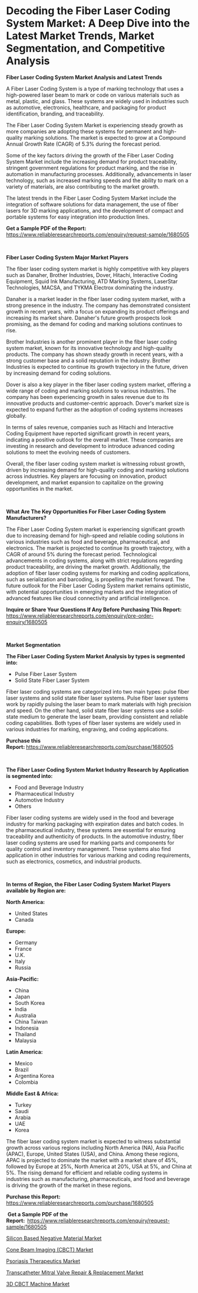 <p><h1>Decoding the Fiber Laser Coding System Market: A Deep Dive into the Latest Market Trends, Market Segmentation, and Competitive Analysis</h1></p><p><strong>Fiber Laser Coding System Market Analysis and Latest Trends</strong></p>
<p><p>A Fiber Laser Coding System is a type of marking technology that uses a high-powered laser beam to mark or code on various materials such as metal, plastic, and glass. These systems are widely used in industries such as automotive, electronics, healthcare, and packaging for product identification, branding, and traceability.</p><p>The Fiber Laser Coding System Market is experiencing steady growth as more companies are adopting these systems for permanent and high-quality marking solutions. The market is expected to grow at a Compound Annual Growth Rate (CAGR) of 5.3% during the forecast period.</p><p>Some of the key factors driving the growth of the Fiber Laser Coding System Market include the increasing demand for product traceability, stringent government regulations for product marking, and the rise in automation in manufacturing processes. Additionally, advancements in laser technology, such as increased marking speeds and the ability to mark on a variety of materials, are also contributing to the market growth.</p><p>The latest trends in the Fiber Laser Coding System Market include the integration of software solutions for data management, the use of fiber lasers for 3D marking applications, and the development of compact and portable systems for easy integration into production lines.</p></p>
<p><strong>Get a Sample PDF of the Report:&nbsp;</strong> <a href="https://www.reliableresearchreports.com/enquiry/request-sample/1680505">https://www.reliableresearchreports.com/enquiry/request-sample/1680505</a></p>
<p>&nbsp;</p>
<p><strong>Fiber Laser Coding System Major Market Players</strong></p>
<p><p>The fiber laser coding system market is highly competitive with key players such as Danaher, Brother Industries, Dover, Hitachi, Interactive Coding Equipment, Squid Ink Manufacturing, ATD Marking Systems, LaserStar Technologies, MACSA, and TYKMA Electrox dominating the industry.</p><p>Danaher is a market leader in the fiber laser coding system market, with a strong presence in the industry. The company has demonstrated consistent growth in recent years, with a focus on expanding its product offerings and increasing its market share. Danaher's future growth prospects look promising, as the demand for coding and marking solutions continues to rise.</p><p>Brother Industries is another prominent player in the fiber laser coding system market, known for its innovative technology and high-quality products. The company has shown steady growth in recent years, with a strong customer base and a solid reputation in the industry. Brother Industries is expected to continue its growth trajectory in the future, driven by increasing demand for coding solutions.</p><p>Dover is also a key player in the fiber laser coding system market, offering a wide range of coding and marking solutions to various industries. The company has been experiencing growth in sales revenue due to its innovative products and customer-centric approach. Dover's market size is expected to expand further as the adoption of coding systems increases globally.</p><p>In terms of sales revenue, companies such as Hitachi and Interactive Coding Equipment have reported significant growth in recent years, indicating a positive outlook for the overall market. These companies are investing in research and development to introduce advanced coding solutions to meet the evolving needs of customers.</p><p>Overall, the fiber laser coding system market is witnessing robust growth, driven by increasing demand for high-quality coding and marking solutions across industries. Key players are focusing on innovation, product development, and market expansion to capitalize on the growing opportunities in the market.</p></p>
<p>&nbsp;</p>
<p><strong>What Are The Key Opportunities For Fiber Laser Coding System Manufacturers?</strong></p>
<p><p>The Fiber Laser Coding System market is experiencing significant growth due to increasing demand for high-speed and reliable coding solutions in various industries such as food and beverage, pharmaceutical, and electronics. The market is projected to continue its growth trajectory, with a CAGR of around 5% during the forecast period. Technological advancements in coding systems, along with strict regulations regarding product traceability, are driving the market growth. Additionally, the adoption of fiber laser coding systems for marking and coding applications, such as serialization and barcoding, is propelling the market forward. The future outlook for the Fiber Laser Coding System market remains optimistic, with potential opportunities in emerging markets and the integration of advanced features like cloud connectivity and artificial intelligence.</p></p>
<p><strong>Inquire or Share Your Questions If Any Before Purchasing This Report:</strong> <a href="https://www.reliableresearchreports.com/enquiry/pre-order-enquiry/1680505">https://www.reliableresearchreports.com/enquiry/pre-order-enquiry/1680505</a></p>
<p>&nbsp;</p>
<p><strong>Market Segmentation</strong></p>
<p><strong>The Fiber Laser Coding System Market Analysis by types is segmented into:</strong></p>
<p><ul><li>Pulse Fiber Laser System</li><li>Solid State Fiber Laser System</li></ul></p>
<p><p>Fiber laser coding systems are categorized into two main types: pulse fiber laser systems and solid state fiber laser systems. Pulse fiber laser systems work by rapidly pulsing the laser beam to mark materials with high precision and speed. On the other hand, solid state fiber laser systems use a solid-state medium to generate the laser beam, providing consistent and reliable coding capabilities. Both types of fiber laser systems are widely used in various industries for marking, engraving, and coding applications.</p></p>
<p><strong>Purchase this Report:&nbsp;</strong><a href="https://www.reliableresearchreports.com/purchase/1680505">https://www.reliableresearchreports.com/purchase/1680505</a></p>
<p>&nbsp;</p>
<p><strong>The Fiber Laser Coding System Market Industry Research by Application is segmented into:</strong></p>
<p><ul><li>Food and Beverage Industry</li><li>Pharmaceutical Industry</li><li>Automotive Industry</li><li>Others</li></ul></p>
<p><p>Fiber laser coding systems are widely used in the food and beverage industry for marking packaging with expiration dates and batch codes. In the pharmaceutical industry, these systems are essential for ensuring traceability and authenticity of products. In the automotive industry, fiber laser coding systems are used for marking parts and components for quality control and inventory management. These systems also find application in other industries for various marking and coding requirements, such as electronics, cosmetics, and industrial products.</p></p>
<p>&nbsp;</p>
<p><strong>In terms of Region, the Fiber Laser Coding System Market Players available by Region are:</strong></p>
<p>
    <p> <strong> North America: </strong>
        <ul>
            <li>United States</li>
            <li>Canada</li>
        </ul>
        </p> 
    <p> <strong> Europe: </strong>
        <ul>
            <li>Germany</li>
            <li>France</li>
            <li>U.K.</li>
            <li>Italy</li>
            <li>Russia</li>
        </ul>
        </p> 
    <p> <strong> Asia-Pacific: </strong>
        <ul>
            <li>China</li>
            <li>Japan</li>
            <li>South Korea</li>
            <li>India</li>
            <li>Australia</li>
            <li>China Taiwan</li>
            <li>Indonesia</li>
            <li>Thailand</li>
            <li>Malaysia</li>
        </ul>
        </p> 
    <p> <strong> Latin America: </strong>
        <ul>
            <li>Mexico</li>
            <li>Brazil</li>
            <li>Argentina Korea</li>
            <li>Colombia</li>
        </ul>
        </p> 
    <p> <strong> Middle East & Africa: </strong>
        <ul>
            <li>Turkey</li>
            <li>Saudi</li>
            <li>Arabia</li>
            <li>UAE</li>
            <li>Korea</li>
        </ul>
    </p>
    </p>
<p><p>The fiber laser coding system market is expected to witness substantial growth across various regions including North America (NA), Asia Pacific (APAC), Europe, United States (USA), and China. Among these regions, APAC is projected to dominate the market with a market share of 45%, followed by Europe at 25%, North America at 20%, USA at 5%, and China at 5%. The rising demand for efficient and reliable coding systems in industries such as manufacturing, pharmaceuticals, and food and beverage is driving the growth of the market in these regions.</p></p>
<p><strong>Purchase this Report: </strong><a href="https://www.reliableresearchreports.com/purchase/1680505">https://www.reliableresearchreports.com/purchase/1680505</a></p>
<p>&nbsp;<strong>Get a Sample PDF of the Report:&nbsp;&nbsp;</strong><a href="https://www.reliableresearchreports.com/enquiry/request-sample/1680505">https://www.reliableresearchreports.com/enquiry/request-sample/1680505</a></p>
<p><strong></strong></p>
<p><p><a href="https://issuu.com/reportprime-2/docs/silicon-based-negative-material-market-size-2030.p">Silicon Based Negative Material Market</a></p><p><a href="https://github.com/irfadac/Market-Research-Report-List-2/blob/main/cone-beam-imaging-cbct-market.md">Cone Beam Imaging (CBCT) Market</a></p><p><a href="https://medium.com/p/badfb675aa3f/edit">Psoriasis Therapeutics Market</a></p><p><a href="https://medium.com/p/602919966248/edit">Transcatheter Mitral Valve Repair & Replacement Market</a></p><p><a href="https://github.com/ashepherd82/Market-Research-Report-List-3/blob/main/3d-cbct-machine-market.md">3D CBCT Machine Market</a></p></p>